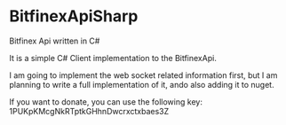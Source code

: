 # BitfinexApiSharp
Bitfinex Api written in C#

It is a simple C# Client implementation to the BitfinexApi. 

I am going to implement the web socket related information first, but I am planning to write a full implementation of it, ando also adding it to nuget.

If you want to donate, you can use the following key: 1PUKpKMcgNkRTptkGHhnDwcrxctxbaes3Z
